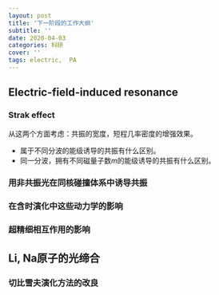 ```yaml
---
layout: post
title: '下一阶段的工作大纲'
subtitle: ''
date: 2020-04-03
categories: 科研
cover: ''
tags: electric,  PA
---
```



## Electric-field-induced resonance
### Strak effect
从这两个方面考虑：共振的宽度，短程几率密度的增强效果。
* 属于不同分波的能级诱导的共振有什么区别。
* 同一分波，拥有不同磁量子数$m$的能级诱导的共振有什么区别。

### 用非共振光在同核碰撞体系中诱导共振

### 在含时演化中这些动力学的影响

### 超精细相互作用的影响

## Li, Na原子的光缔合
### 切比雪夫演化方法的改良


